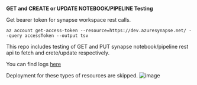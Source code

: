 **GET and CREATE or UPDATE NOTEBOOK/PIPELINE Testing**

Get bearer token for synapse workspace rest calls.
```
az account get-access-token --resource=https://dev.azuresynapse.net/ --query accessToken --output tsv
```
This repo includes testing of GET and PUT synapse notebook/pipeline rest api to fetch and crete/update respectively. 

You can find logs [here](query_data.csv)

Deployment for these types of resources are skipped.
![image](https://github.com/utsavudhungana/SynapsegGitIntegrate/assets/139304818/9a28b6a9-26ec-4ab8-9a9c-c739f3649834)




